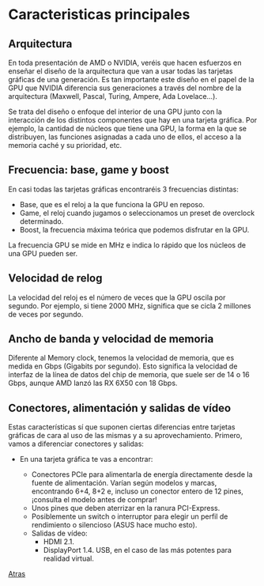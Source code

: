 # Caracteristicas principales
## Arquitectura
En toda presentación de AMD o NVIDIA, veréis que hacen esfuerzos en enseñar el diseño de la arquitectura que van a usar todas las tarjetas gráficas de una generación. Es tan importante este diseño en el papel
de la GPU que NVIDIA diferencia sus generaciones a través del nombre de la arquitectura (Maxwell, Pascal, Turing, Ampere, Ada Lovelace…).

Se trata del diseño o enfoque del interior de una GPU junto con la interacción de los distintos componentes que hay en una tarjeta gráfica. Por ejemplo, la cantidad de núcleos que tiene una GPU, la forma en la 
que se distribuyen, las funciones asignadas a cada uno de ellos, el acceso a la memoria caché y su prioridad, etc.

## Frecuencia: base, game y boost
En casi todas las tarjetas gráficas encontraréis 3 frecuencias distintas:

* Base, que es el reloj a la que funciona la GPU en reposo.
* Game, el reloj cuando jugamos o seleccionamos un preset de overclock determinado.
* Boost, la frecuencia máxima teórica que podemos disfrutar en la GPU.

La frecuencia GPU se mide en MHz e indica lo rápido que los núcleos de una GPU pueden ser. 

## Velocidad de relog

La velocidad del reloj es el número de veces que la GPU oscila por segundo. Por ejemplo, si tiene 2000 MHz, significa que se cicla 2 millones de veces por segundo.

## Ancho de banda y velocidad de memoria

Diferente al Memory clock, tenemos la velocidad de memoria, que es medida en Gbps (Gigabits por segundo). Esto significa la velocidad de interfaz de la línea de datos del chip de memoria,
que suele ser de 14 o 16 Gbps, aunque AMD lanzó las RX 6X50 con 18 Gbps.

## Conectores, alimentación y salidas de vídeo
Estas características sí que suponen ciertas diferencias entre tarjetas gráficas de cara al uso de las mismas y a su aprovechamiento. Primero, vamos a diferenciar conectores y salidas:

* En una tarjeta gráfica te vas a encontrar:

  * Conectores PCIe para alimentarla de energía directamente desde la fuente de alimentación. Varían según modelos y marcas, encontrando 6+4, 8+2 e, incluso un         conector entero de 12 pines, ¡consulta el modelo antes de comprar!
  * Unos pines que deben aterrizar en la ranura PCI-Express.
  * Posiblemente un switch o interruptor para elegir un perfil de rendimiento o silencioso (ASUS hace mucho esto).
  * Salidas de vídeo:
    * HDMI 2.1.
    * DisplayPort 1.4.
USB, en el caso de las más potentes para realidad virtual.

[Atras](README.md)
